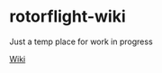 # rotorflight-wiki
Just a temp place for work in progress

[Wiki](https://github.com/pkaig/rotorflight-wiki/wiki)
